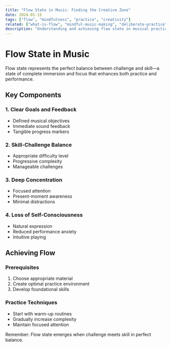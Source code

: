 ```yaml
---
title: "Flow State in Music: Finding the Creative Zone"
date: 2024-01-15
tags: ["flow", "mindfulness", "practice", "creativity"]
related: ["what-is-flow", "mindful-music-making", "deliberate-practice"]
description: "Understanding and achieving flow state in musical practice and performance"
---
```


# Flow State in Music

Flow state represents the perfect balance between challenge and skill—a state of complete immersion and focus that enhances both practice and performance.

## Key Components

### 1. Clear Goals and Feedback
- Defined musical objectives
- Immediate sound feedback
- Tangible progress markers

### 2. Skill-Challenge Balance
- Appropriate difficulty level
- Progressive complexity
- Manageable challenges

### 3. Deep Concentration
- Focused attention
- Present-moment awareness
- Minimal distractions

### 4. Loss of Self-Consciousness
- Natural expression
- Reduced performance anxiety
- Intuitive playing

## Achieving Flow

### Prerequisites
1. Choose appropriate material
2. Create optimal practice environment
3. Develop foundational skills

### Practice Techniques
- Start with warm-up routines
- Gradually increase complexity
- Maintain focused attention

Remember: Flow state emerges when challenge meets skill in perfect balance.